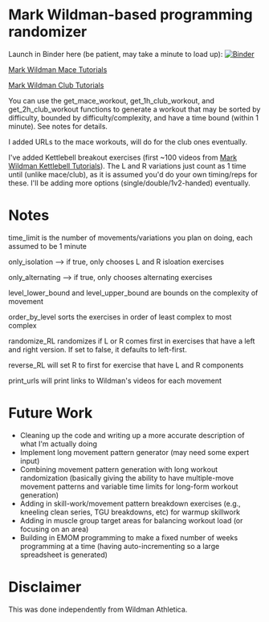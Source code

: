 # Mark Wildman-based programming randomizer

Launch in Binder here (be patient, may take a minute to load up):
[![Binder](https://mybinder.org/badge_logo.svg)](https://mybinder.org/v2/gh/brugaltheelder/wildmanprogramming/main)

[Mark Wildman Mace Tutorials](https://www.youtube.com/watch?v=2PRpaJERX3E&list=PLk4oYPJ7TXKh050XTrfVFjPtDSeqYCfsh)

[Mark Wildman Club Tutorials](https://www.youtube.com/watch?v=Exuf3a7RhYs&list=PLk4oYPJ7TXKgVZH0qykDznDeaAcFImRuS)

You can use the get_mace_workout, get_1h_club_workout, and get_2h_club_workout functions to generate a workout that
may be sorted by difficulty, bounded by difficulty/complexity, and have a time bound (within 1 minute). See notes for details.

I added URLs to the mace workouts, will do for the club ones eventually.

I've added Kettlebell breakout exercises (first ~100 videos from [Mark Wildman Kettlebell Tutorials](https://www.youtube.com/watch?v=RE6CSomDvl8&list=PLk4oYPJ7TXKg4lvvabXEn9BI4c9i696kx&index=1)). The L and R variations just count as 1 time until (unlike mace/club), as it is assumed 
you'd do your own timing/reps for these. I'll be adding more options (single/double/1v2-handed) eventually. 


# Notes
time_limit is the number of movements/variations you plan on doing, each assumed to be 1 minute

only_isolation --> if true, only chooses L and R isloation exercises

only_alternating --> if true, only chooses alternating exercises

level_lower_bound and level_upper_bound are bounds on the complexity of movement

order_by_level sorts the exercises in order of least complex to most complex

randomize_RL randomizes if L or R comes first in exercises that have a left and right version. If set to false, it defaults to left-first.

reverse_RL will set R to first for exercise that have L and R components

print_urls will print links to Wildman's videos for each movement

# Future Work

* Cleaning up the code and writing up a more accurate description of what I'm actually doing
* Implement long movement pattern generator (may need some expert input)
* Combining movement pattern generation with long workout randomization (basically giving the ability to have multiple-move movement patterns and variable time limits for long-form workout generation)
* Adding in skill-work/movement pattern breakdown exercises (e.g., kneeling clean series, TGU breakdowns, etc) for warmup skillwork
* Adding in muscle group target areas for balancing workout load (or focusing on an area)
* Building in EMOM programming to make a fixed number of weeks programming at a time (having auto-incrementing so a large spreadsheet is generated)


# Disclaimer

This was done independently from Wildman Athletica. 

